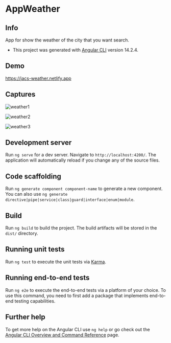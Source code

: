 # AppWeather

## Info
  App for show the weather of the city that you want search.
  * This project was generated with [Angular CLI](https://github.com/angular/angular-cli) version 14.2.4.

## Demo
https://jacs-weather.netlify.app

## Captures
![weather1](https://github.com/alexcas20/AppWeather/assets/102688836/b7dbffcd-f6ea-4af0-9ff9-f6793d4bb76a)

![weather2](https://github.com/alexcas20/AppWeather/assets/102688836/5c787bc7-3476-4aed-9934-c35363645ca3)

![weather3](https://github.com/alexcas20/AppWeather/assets/102688836/a2473bba-f062-4363-bb49-c41ceff5e656)

## Development server

Run `ng serve` for a dev server. Navigate to `http://localhost:4200/`. The application will automatically reload if you change any of the source files.

## Code scaffolding

Run `ng generate component component-name` to generate a new component. You can also use `ng generate directive|pipe|service|class|guard|interface|enum|module`.

## Build

Run `ng build` to build the project. The build artifacts will be stored in the `dist/` directory.

## Running unit tests

Run `ng test` to execute the unit tests via [Karma](https://karma-runner.github.io).

## Running end-to-end tests

Run `ng e2e` to execute the end-to-end tests via a platform of your choice. To use this command, you need to first add a package that implements end-to-end testing capabilities.

## Further help

To get more help on the Angular CLI use `ng help` or go check out the [Angular CLI Overview and Command Reference](https://angular.io/cli) page.
